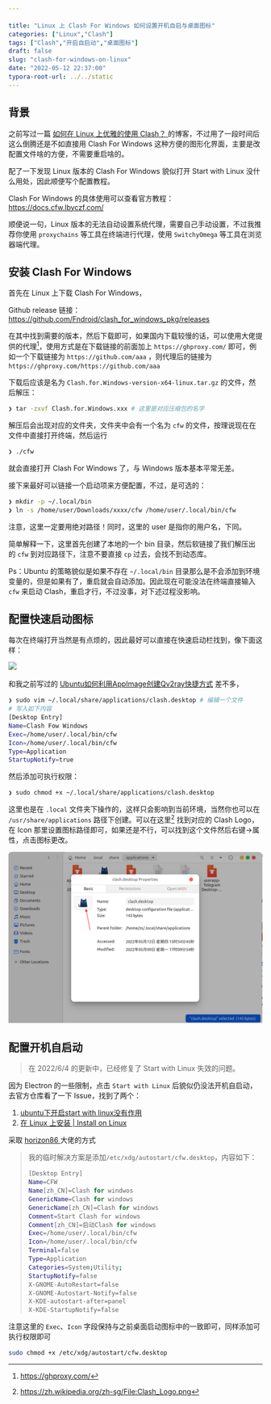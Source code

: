 ```yaml
---

title: "Linux 上 Clash For Windows 如何设置开机自启与桌面图标"
categories: ["Linux","Clash"]
tags: ["Clash","开启自启动","桌面图标"]
draft: false
slug: "clash-for-windows-on-linux"
date: "2022-05-12 22:37:00"
typora-root-url: ../../static
---
```


## 背景

之前写过一篇 [如何在 Linux 上优雅的使用 Clash？ ](https://blog.zzsqwq.cn/posts/how-to-use-clash-on-linux/)的博客，不过用了一段时间后这么倒腾还是不如直接用 Clash For Windows 这种方便的图形化界面，主要是改配置文件啥的方便，不需要重启啥的。

配了一下发现 Linux 版本的 Clash For Windows 貌似打开 Start with Linux 没什么用处，因此顺便写个配置教程。

Clash For Windows 的具体使用可以查看官方教程：https://docs.cfw.lbyczf.com/

顺便说一句，Linux 版本的无法自动设置系统代理，需要自己手动设置，不过我推荐你使用 `proxychains` 等工具在终端进行代理，使用 `SwitchyOmega`  等工具在浏览器端代理。

## 安装 Clash For Windows

首先在 Linux 上下载 Clash For Windows，

Github release 链接：https://github.com/Fndroid/clash_for_windows_pkg/releases

在其中找到需要的版本，然后下载即可，如果国内下载较慢的话，可以使用大佬提供的代理[^1]，使用方式是在下载链接的前面加上 `https://ghproxy.com/` 即可，例如一个下载链接为 `https://github.com/aaa` ，则代理后的链接为 `https://ghproxy.com/https://github.com/aaa`

下载后应该是名为 `Clash.for.Windows-version-x64-linux.tar.gz` 的文件，然后解压：

```bash
❯ tar -zxvf Clash.for.Windows.xxx # 这里是对应压缩包的名字
```

解压后会出现对应的文件夹，文件夹中会有一个名为 `cfw` 的文件，按理说现在在文件中直接打开终端，然后运行

```bash
❯ ./cfw 
```

就会直接打开 Clash For Windows 了，与 Windows 版本基本平常无差。

接下来最好可以链接一个启动项来方便配置，不过，是可选的：

```bash
❯ mkdir -p ~/.local/bin
❯ ln -s /home/user/Downloads/xxxx/cfw /home/user/.local/bin/cfw 
```

注意，这里一定要用绝对路径！同时，这里的 user 是指你的用户名，下同。

简单解释一下，这里首先创建了本地的一个 bin 目录，然后软链接了我们解压出的 `cfw` 到对应路径下，注意不要直接 `cp` 过去，会找不到动态库。

Ps：Ubuntu 的策略貌似是如果不存在 `~/.local/bin` 目录那么是不会添加到环境变量的，但是如果有了，重启就会自动添加。因此现在可能没法在终端直接输入 `cfw` 来启动 Clash，重启才行，不过没事，对下述过程没影响。

## 配置快速启动图标

每次在终端打开当然是有点烦的，因此最好可以直接在快速启动栏找到，像下面这样：

![](/images/clash-for-windows-on-linux/desktop.png)

和我之前写过的 [Ubuntu如何利用AppImage创建Qv2ray快捷方式](https://blog.zzsqwq.cn/posts/193/) 差不多，

```bash
❯ sudo vim ~/.local/share/applications/clash.desktop # 编辑一个文件
# 写入如下内容
[Desktop Entry]
Name=Clash Fow Windows
Exec=/home/user/.local/bin/cfw
Icon=/home/user/.local/bin/cfw
Type=Application
StartupNotify=true
```

然后添加可执行权限：

```bash
❯ sudo chmod +x ~/.local/share/applications/clash.desktop
```

这里也是在 `.local` 文件夹下操作的，这样只会影响到当前环境，当然你也可以在 `/usr/share/applications` 路径下创建。可以在这里[^2] 找到对应的 Clash Logo，在 Icon 那里设置图标路径即可，如果还是不行，可以找到这个文件然后右键->属性，点击图标更改。

![](/images/clash-for-windows-on-linux/set_icon.png)

## 配置开机自启动

> 在 2022/6/4 的更新中，已经修复了 Start with Linux 失效的问题。

因为 Electron 的一些限制，点击 `Start with Linux` 后貌似仍没法开机自启动，去官方仓库看了一下 Issue，找到了两个：

1. [ubuntu下开启start with linux没有作用](https://github.com/Fndroid/clash_for_windows_pkg/issues/2856)
2. [在 Linux 上安装 | Install on Linux](https://github.com/Fndroid/clash_for_windows_pkg/issues/2230#issuecomment-922433716)

采取 [horizon86 ](https://github.com/horizon86)大佬的方式

> 我的临时解决方案是添加`/etc/xdg/autostart/cfw.desktop`，内容如下：
>
> ```bash
> [Desktop Entry]
> Name=CFW
> Name[zh_CN]=Clash for windwos
> GenericName=Clash for windows
> GenericName[zh_CN]=Clash for windows
> Comment=Start Clash for windows
> Comment[zh_CN]=启动Clash for windows
> Exec=/home/user/.local/bin/cfw
> Icon=/home/user/.local/bin/cfw
> Terminal=false
> Type=Application
> Categories=System;Utility;
> StartupNotify=false
> X-GNOME-AutoRestart=false
> X-GNOME-Autostart-Notify=false
> X-KDE-autostart-after=panel
> X-KDE-StartupNotify=false
> ```

注意这里的 `Exec`、`Icon` 字段保持与之前桌面启动图标中的一致即可，同样添加可执行权限即可

```bash
sudo chmod +x /etc/xdg/autostart/cfw.desktop
```

[^1]: https://ghproxy.com/
[^2]: https://zh.wikipedia.org/zh-sg/File:Clash_Logo.png
